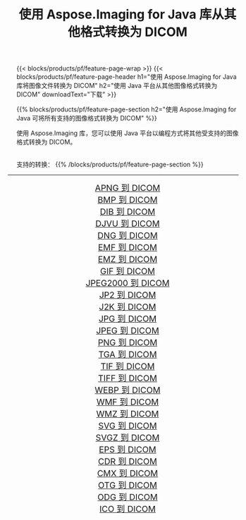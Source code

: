 ﻿---
title: 使用 Aspose.Imaging for Java 库从其他格式转换为 DICOM 
weight: 3920
url: /zh-hans/java/conversion/to/dicom/ 
lang: zh-hans
langdirlevel: 2
locales: zh-hans,ja,it,ru,de,es,fr,nl,id,lt,pl,pt,vi,tr,ko,zh-hant,ar,hi,th,sv,cs,uk,he
description: 使用 Aspose.Imaging，您可以使用 Java 从其他格式转换为 DICOM
---

{{< blocks/products/pf/feature-page-wrap >}}
{{< blocks/products/pf/feature-page-header h1="使用 Aspose.Imaging for Java 库将图像文件转换为 DICOM" h2="使用 Java 平台从其他图像格式转换为 DICOM" downloadText="下载" >}}


{{% blocks/products/pf/feature-page-section  h2="使用 Aspose.Imaging for Java 可将所有支持的图像格式转换为 DICOM" %}}
<p align=justify>使用 Aspose.Imaging 库，您可以使用 Java 平台以编程方式将其他受支持的图像格式转换为 DICOM。</p>
<br/>
支持的转换：
{{% /blocks/products/pf/feature-page-section %}}
<div class="container-fluid productfamilypage bg-gray">
    <div class="convertypes bg-gray agp-content section">
        <div class="container">
		<hr style="margin-left:-20px;"/>
		<div class="row other-converters" style="gap: 10px;font-size: 19px;text-align:center;">
		    <div class='col-md-2 other-converter remove-lp remove-rp'><a href="/imaging/zh-hans/java/conversion/apng-to-dicom/" style="padding:15px;">APNG 到 DICOM</a></div>
<div class='col-md-2 other-converter remove-lp remove-rp'><a href="/imaging/zh-hans/java/conversion/bmp-to-dicom/" style="padding:15px;">BMP 到 DICOM</a></div>
<div class='col-md-2 other-converter remove-lp remove-rp'><a href="/imaging/zh-hans/java/conversion/dib-to-dicom/" style="padding:15px;">DIB 到 DICOM</a></div>
<div class='col-md-2 other-converter remove-lp remove-rp'><a href="/imaging/zh-hans/java/conversion/djvu-to-dicom/" style="padding:15px;">DJVU 到 DICOM</a></div>
<div class='col-md-2 other-converter remove-lp remove-rp'><a href="/imaging/zh-hans/java/conversion/dng-to-dicom/" style="padding:15px;">DNG 到 DICOM</a></div>
<div class='col-md-2 other-converter remove-lp remove-rp'><a href="/imaging/zh-hans/java/conversion/emf-to-dicom/" style="padding:15px;">EMF 到 DICOM</a></div>
<div class='col-md-2 other-converter remove-lp remove-rp'><a href="/imaging/zh-hans/java/conversion/emz-to-dicom/" style="padding:15px;">EMZ 到 DICOM</a></div>
<div class='col-md-2 other-converter remove-lp remove-rp'><a href="/imaging/zh-hans/java/conversion/gif-to-dicom/" style="padding:15px;">GIF 到 DICOM</a></div>
<div class='col-md-2 other-converter remove-lp remove-rp'><a href="/imaging/zh-hans/java/conversion/jpeg2000-to-dicom/" style="padding:15px;">JPEG2000 到 DICOM</a></div>
<div class='col-md-2 other-converter remove-lp remove-rp'><a href="/imaging/zh-hans/java/conversion/jp2-to-dicom/" style="padding:15px;">JP2 到 DICOM</a></div>
<div class='col-md-2 other-converter remove-lp remove-rp'><a href="/imaging/zh-hans/java/conversion/j2k-to-dicom/" style="padding:15px;">J2K 到 DICOM</a></div>
<div class='col-md-2 other-converter remove-lp remove-rp'><a href="/imaging/zh-hans/java/conversion/jpg-to-dicom/" style="padding:15px;">JPG 到 DICOM</a></div>
<div class='col-md-2 other-converter remove-lp remove-rp'><a href="/imaging/zh-hans/java/conversion/jpeg-to-dicom/" style="padding:15px;">JPEG 到 DICOM</a></div>
<div class='col-md-2 other-converter remove-lp remove-rp'><a href="/imaging/zh-hans/java/conversion/png-to-dicom/" style="padding:15px;">PNG 到 DICOM</a></div>
<div class='col-md-2 other-converter remove-lp remove-rp'><a href="/imaging/zh-hans/java/conversion/tga-to-dicom/" style="padding:15px;">TGA 到 DICOM</a></div>
<div class='col-md-2 other-converter remove-lp remove-rp'><a href="/imaging/zh-hans/java/conversion/tif-to-dicom/" style="padding:15px;">TIF 到 DICOM</a></div>
<div class='col-md-2 other-converter remove-lp remove-rp'><a href="/imaging/zh-hans/java/conversion/tiff-to-dicom/" style="padding:15px;">TIFF 到 DICOM</a></div>
<div class='col-md-2 other-converter remove-lp remove-rp'><a href="/imaging/zh-hans/java/conversion/webp-to-dicom/" style="padding:15px;">WEBP 到 DICOM</a></div>
<div class='col-md-2 other-converter remove-lp remove-rp'><a href="/imaging/zh-hans/java/conversion/wmf-to-dicom/" style="padding:15px;">WMF 到 DICOM</a></div>
<div class='col-md-2 other-converter remove-lp remove-rp'><a href="/imaging/zh-hans/java/conversion/wmz-to-dicom/" style="padding:15px;">WMZ 到 DICOM</a></div>
<div class='col-md-2 other-converter remove-lp remove-rp'><a href="/imaging/zh-hans/java/conversion/svg-to-dicom/" style="padding:15px;">SVG 到 DICOM</a></div>
<div class='col-md-2 other-converter remove-lp remove-rp'><a href="/imaging/zh-hans/java/conversion/svgz-to-dicom/" style="padding:15px;">SVGZ 到 DICOM</a></div>
<div class='col-md-2 other-converter remove-lp remove-rp'><a href="/imaging/zh-hans/java/conversion/eps-to-dicom/" style="padding:15px;">EPS 到 DICOM</a></div>
<div class='col-md-2 other-converter remove-lp remove-rp'><a href="/imaging/zh-hans/java/conversion/cdr-to-dicom/" style="padding:15px;">CDR 到 DICOM</a></div>
<div class='col-md-2 other-converter remove-lp remove-rp'><a href="/imaging/zh-hans/java/conversion/cmx-to-dicom/" style="padding:15px;">CMX 到 DICOM</a></div>
<div class='col-md-2 other-converter remove-lp remove-rp'><a href="/imaging/zh-hans/java/conversion/otg-to-dicom/" style="padding:15px;">OTG 到 DICOM</a></div>
<div class='col-md-2 other-converter remove-lp remove-rp'><a href="/imaging/zh-hans/java/conversion/odg-to-dicom/" style="padding:15px;">ODG 到 DICOM</a></div>
<div class='col-md-2 other-converter remove-lp remove-rp'><a href="/imaging/zh-hans/java/conversion/ico-to-dicom/" style="padding:15px;">ICO 到 DICOM</a></div>
                </div>
        </div>
    </div>
</div>
<br/>

